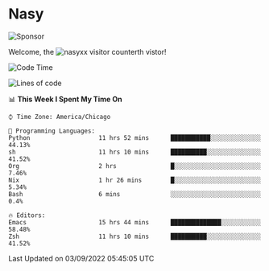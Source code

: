 # Nasy

<!--
<p align="center">
<img height="200" src="https://github-readme-stats.vercel.app/api?username=nasyxx&count_private=true&show_icons=true&theme=dracula&include_all_commits=true"/>
<img height="200" src="https://github-readme-stats.vercel.app/api/top-langs/?username=nasyxx&theme=dracula&hide=html,jupyter+notebook&count_private=true&show_icons=true"/>
</p>

  
----------------
-->

![Sponsor](https://img.shields.io/static/v1.svg?label=Sponsor&message=%E2%9D%A4&logo=GitHub&style=flat&color=pink)
 
Welcome, the ![nasyxx visitor counter](https://count.getloli.com/get/@nasyxx?theme=rule34)th vistor!
 
<!--START_SECTION:waka-->
![Code Time](http://img.shields.io/badge/Code%20Time-2%2C604%20hrs%2026%20mins-blue)

![Lines of code](https://img.shields.io/badge/From%20Hello%20World%20I%27ve%20Written-5%20Million%20lines%20of%20code-blue)

📊 **This Week I Spent My Time On** 

```text
⌚︎ Time Zone: America/Chicago

💬 Programming Languages: 
Python                   11 hrs 52 mins      ███████████░░░░░░░░░░░░░░   44.13% 
sh                       11 hrs 10 mins      ██████████░░░░░░░░░░░░░░░   41.52% 
Org                      2 hrs               █░░░░░░░░░░░░░░░░░░░░░░░░   7.46% 
Nix                      1 hr 26 mins        █░░░░░░░░░░░░░░░░░░░░░░░░   5.34% 
Bash                     6 mins              ░░░░░░░░░░░░░░░░░░░░░░░░░   0.4%

🔥 Editors: 
Emacs                    15 hrs 44 mins      ██████████████░░░░░░░░░░░   58.48% 
Zsh                      11 hrs 10 mins      ██████████░░░░░░░░░░░░░░░   41.52%

```


 Last Updated on 03/09/2022 05:45:05 UTC
<!--END_SECTION:waka-->

<!-- ![visitors](https://visitor-badge.laobi.icu/badge?page_id=nasyxx.nasyxx) -->
